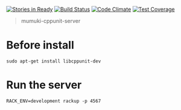 [![Stories in Ready](https://badge.waffle.io/mumuki/mumuki-cppunit-server.png?label=ready&title=Ready)](https://waffle.io/mumuki/mumuki-cppunit-server)
[![Build Status](https://travis-ci.org/mumuki/mumuki-cppunit-server.svg?branch=master)](https://travis-ci.org/mumuki/mumuki-cppunit-server)
[![Code Climate](https://codeclimate.com/github/mumuki/mumuki-cppunit-server/badges/gpa.svg)](https://codeclimate.com/github/mumuki/mumuki-cppunit-server)
[![Test Coverage](https://codeclimate.com/github/mumuki/mumuki-cppunit-server/badges/coverage.svg)](https://codeclimate.com/github/mumuki/mumuki-cppunit-server)

> mumuki-cppunit-server

# Before install

```
sudo apt-get install libcppunit-dev
```

# Run the server

```
RACK_ENV=development rackup -p 4567
```




